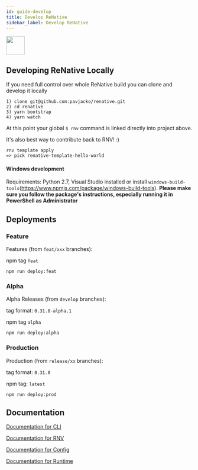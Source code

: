 ```yaml
---
id: guide-develop
title: Develop ReNative
sidebar_label: Develop ReNative
---
```


<img src="https://renative.org/img/ic_construction.png" width=50 height=50 />

## Developing ReNative Locally

If you need full control over whole ReNative build you can clone and develop it locally

```
1) clone git@github.com:pavjacko/renative.git
2) cd renative
3) yarn bootstrap
4) yarn watch
```

At this point your global `$ rnv` command is linked directly into project above.

It's also best way to contribute back to RNV! :)

```
rnv template apply
=> pick renative-template-hello-world
```

#### Windows development

Requirements: Python 2.7, Visual Studio installed or install `windows-build-tools`(https://www.npmjs.com/package/windows-build-tools). **Please make sure you follow the package's instructions, especially running it in PowerShell as Administrator**

## Deployments

### Feature

Features (from `feat/xxx` branches):

npm tag `feat`

```
npm run deploy:feat
```

### Alpha

Alpha Releases (from `develop` branches):

tag format: `0.31.0-alpha.1`

npm tag `alpha`

```
npm run deploy:alpha
```

### Production

Production (from `release/xx` branches):

tag format: `0.31.0`

npm tag: `latest`

```
npm run deploy:prod
```

## Documentation

[Documentation for CLI](api-cli-engine-core.md)

[Documentation for RNV](api-rnv.md)

[Documentation for Config](api-config.md)

[Documentation for Runtime](api-renative.md)
